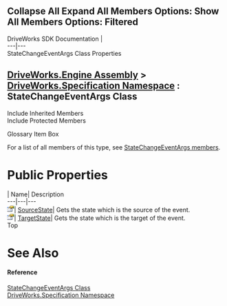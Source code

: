        

 Collapse All Expand All  Members Options: Show All  Members Options: Filtered   
---  
DriveWorks SDK Documentation  |   
---|---  
StateChangeEventArgs Class Properties   
  
[DriveWorks.Engine Assembly](topic2156.md) > [DriveWorks.Specification Namespace](topic10764.md) : StateChangeEventArgs Class  
---  
  
Include Inherited Members    
Include Protected Members    


Glossary Item Box

For a list of all members of this type, see [StateChangeEventArgs members](topic11579.md).

# Public Properties

| Name| Description  
---|---|---  
![Public Property](dotnetimages/publicProperty.gif)| [SourceState](topic11588.md)| Gets the state which is the source of the event.   
![Public Property](dotnetimages/publicProperty.gif)| [TargetState](topic11589.md)| Gets the state which is the target of the event.   
Top

# See Also

#### Reference

[StateChangeEventArgs Class](topic11578.md)   
[DriveWorks.Specification Namespace](topic10764.md)


